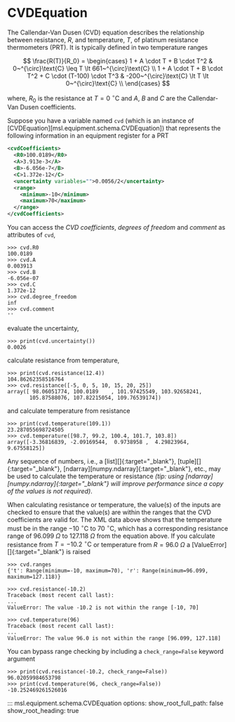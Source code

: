 # CVDEquation

The Callendar-Van Dusen (CVD) equation describes the relationship between resistance, $R$, and temperature, $T$, of platinum resistance thermometers (PRT). It is typically defined in two temperature ranges

$$
\frac{R(T)}{R_0} = \begin{cases}
    1 + A \cdot T + B \cdot T^2 & 0~^{\circ}\text{C} \leq T \lt 661~^{\circ}\text{C} \\
    1 + A \cdot T + B \cdot T^2 + C \cdot (T-100) \cdot T^3 & -200~^{\circ}\text{C} \lt T \lt 0~^{\circ}\text{C} \\
\end{cases}
$$

where, $R_0$ is the resistance at $T=0~^{\circ}\text{C}$ and $A$, $B$ and $C$ are the Callendar-Van Dusen coefficients.

<!--
>>> from msl.equipment import CVDEquation, Evaluable, Range
>>> cvd = CVDEquation(
...     R0=100.0189,
...     A=3.913e-3,
...     B=-6.056e-7,
...     C=1.372e-12,
...     uncertainty=Evaluable(equation="0.0026"),
...     ranges={"t": Range(-10, 70), "r": Range(96.099, 127.118)},
... )

-->

Suppose you have a variable named `cvd` (which is an instance of [CVDEquation][msl.equipment.schema.CVDEquation]) that represents the following information in an equipment register for a PRT

```xml
<cvdCoefficients>
  <R0>100.0189</R0>
  <A>3.913e-3</A>
  <B>-6.056e-7</B>
  <C>1.372e-12</C>
  <uncertainty variables="">0.0056/2</uncertainty>
  <range>
    <minimum>-10</minimum>
    <maximum>70</maximum>
  </range>
</cvdCoefficients>
```

You can access the *CVD coefficients*, *degrees of freedom* and *comment* as attributes of `cvd`,

```pycon
>>> cvd.R0
100.0189
>>> cvd.A
0.003913
>>> cvd.B
-6.056e-07
>>> cvd.C
1.372e-12
>>> cvd.degree_freedom
inf
>>> cvd.comment
''

```

evaluate the uncertainty,

```pycon
>>> print(cvd.uncertainty())
0.0026

```

calculate resistance from temperature,

```pycon
>>> print(cvd.resistance(12.4))
104.86262358516764
>>> cvd.resistance([-5, 0, 5, 10, 15, 20, 25])
array([ 98.06051774, 100.0189    , 101.97425549, 103.92658241,
       105.87588076, 107.82215054, 109.76539174])

```

and calculate temperature from resistance

```pycon
>>> print(cvd.temperature(109.1))
23.287055698724505
>>> cvd.temperature([98.7, 99.2, 100.4, 101.7, 103.8])
array([-3.36816839, -2.09169544,  0.9738958 ,  4.29823964,  9.67558125])

```

Any sequence of numbers, i.e., a [list][]{:target="_blank"}, [tuple][]{:target="_blank"}, [ndarray][numpy.ndarray]{:target="_blank"}, etc., may be used to calculate the temperature or resistance *(tip: using [ndarray][numpy.ndarray]{:target="_blank"} will improve performance since a copy of the values is not required)*.

When calculating resistance or temperature, the value(s) of the inputs are checked to ensure that the value(s) are within the ranges that the CVD coefficients are valid for. The XML data above shows that the temperature must be in the range $-10~^\circ\text{C}$ to $70~^\circ\text{C}$, which has a corresponding resistance range of $96.099~\Omega$ to $127.118~\Omega$ from the equation above. If you calculate resistance from $T=-10.2~^\circ\text{C}$ or temperature from $R=96.0~\Omega$ a [ValueError][]{:target="_blank"} is raised

```pycon
>>> cvd.ranges
{'t': Range(minimum=-10, maximum=70), 'r': Range(minimum=96.099, maximum=127.118)}

>>> cvd.resistance(-10.2)
Traceback (most recent call last):
...
ValueError: The value -10.2 is not within the range [-10, 70]

>>> cvd.temperature(96)
Traceback (most recent call last):
...
ValueError: The value 96.0 is not within the range [96.099, 127.118]

```

You can bypass range checking by including a `check_range=False` keyword argument

```pycon
>>> print(cvd.resistance(-10.2, check_range=False))
96.02059984653798
>>> print(cvd.temperature(96, check_range=False))
-10.252469261526016

```

::: msl.equipment.schema.CVDEquation
    options:
        show_root_full_path: false
        show_root_heading: true
